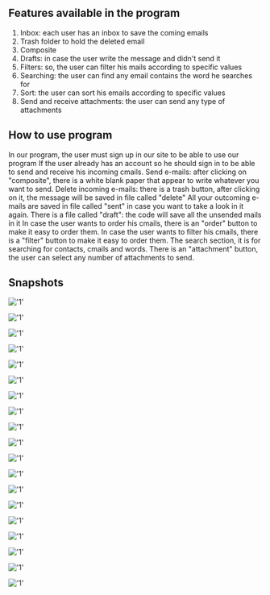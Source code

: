 

## Features available in the program

1. Inbox: each user has an inbox to save the coming emails 
2. Trash folder to hold the deleted email 
3. Composite
4. Drafts: in case the user write the message and didn't send it 
5. Filters: so, the user can filter his mails according to specific values 
6. Searching: the user can find any email contains the word he searches for 
7. Sort: the user can sort his emails according to specific values 
8. Send and receive attachments: the user can send any type of attachments

## How to use program

In our program, the user must sign up in our site to be able to use our program If the user already has an account so he should sign in to be able to send and receive his incoming cmails. 
Send e-mails: after clicking on "composite", there is a white blank paper that appear to write whatever you want to send. Delete incoming e-mails: there is a trash button, after clicking on it, the message will be saved in file called "delete" 
All your outcoming e-mails are saved in file called "sent" in case you want to take a look in it again. There is a file called "draft": the code will save all the unsended mails in it In case the user wants to order his cmails, there is an "order" button to make it easy to order them. In case the user wants to filter his cmails, there is a "filter" button to make it easy to order them. The search section, it is for searching for contacts, cmails and words. There is an "attachment" button, the user can select any number of attachments to send. 

## Snapshots
!['1'](docs/Screenshot284.png)

!['1'](docs/Screenshot285.png)

!['1'](docs/Screenshot286.png)

!['1'](docs/Screenshot287.png)

!['1'](docs/Screenshot288.png)

!['1'](docs/Screenshot289.png)

!['1'](docs/Screenshot290.png)

!['1'](docs/Screenshot291.png)

!['1'](docs/Screenshot292.png)

!['1'](docs/Screenshot293.png)

!['1'](docs/Screenshot294.png)

!['1'](docs/Screenshot295.png)

!['1'](docs/Screenshot296.png)

!['1'](docs/Screenshot297.png)

!['1'](docs/Screenshot298.png)

!['1'](docs/Screenshot299.png)

!['1'](docs/Screenshot300.png)

!['1'](docs/Screenshot301.png)

!['1'](docs/Screenshot302.png)
